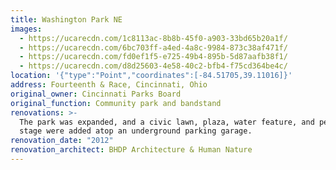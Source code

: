 ```yaml
---
title: Washington Park NE
images:
  - https://ucarecdn.com/1c8113ac-8b8b-45f0-a903-33bd65b20a1f/
  - https://ucarecdn.com/6bc703ff-a4ed-4a8c-9984-873c38af471f/
  - https://ucarecdn.com/fd0ef1f5-e725-49b4-895b-5d87aafb38f1/
  - https://ucarecdn.com/d8d25603-4e58-40c2-bfb4-f75cd364be4c/
location: '{"type":"Point","coordinates":[-84.51705,39.11016]}'
address: Fourteenth & Race, Cincinnati, Ohio
original_owner: Cincinnati Parks Board
original_function: Community park and bandstand
renovations: >-
  The park was expanded, and a civic lawn, plaza, water feature, and performance
  stage were added atop an underground parking garage.
renovation_date: "2012"
renovation_architect: BHDP Architecture & Human Nature
---
```

